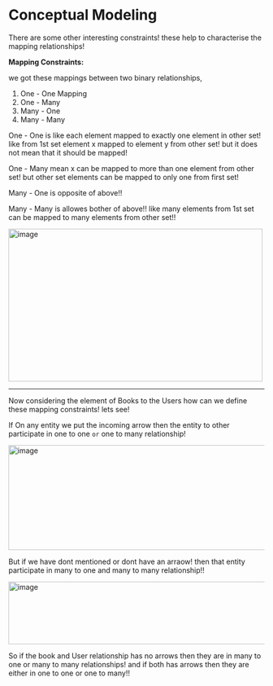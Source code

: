 # Conceptual Modeling

There are some other interesting constraints! these help to characterise the mapping relationships!

**Mapping Constraints:**

we got these mappings between two binary relationships,

1. One - One Mapping
2. One - Many
3. Many - One
4. Many - Many


One - One is like each element mapped to exactly one element in other set! like from 1st set element x mapped to element y from other set! but it does not mean that it should be mapped!

One - Many mean x can be mapped to more than one element from other set! but other set elements can be mapped to only one from first set!

Many - One is opposite of above!! 

Many - Many is allowes bother of above!! like many elements from 1st set can be mapped to many elements from other set!!

<img width="500" height="300" alt="image" src="https://github.com/user-attachments/assets/558c2917-cba5-4a91-b9c7-617291fe20ea" />


<hr>

Now considering the element of Books to the Users how can we define these mapping constraints! lets see!

If On any entity we put the incoming arrow then the entity to other participate in one to one `or` one to many relationship!

<img width="1029" height="206" alt="image" src="https://github.com/user-attachments/assets/f53f6de1-bd8b-4368-ac83-181d5762174a" />

But if we have dont mentioned or dont have an arraow! then that entity participate in many to one and many to many relationship!!

<img width="894" height="123" alt="image" src="https://github.com/user-attachments/assets/3ae37348-2baa-4293-bf93-d28f90a7113d" />

So if the book and User relationship has no arrows then they are in many to one or many to many relationships! and if both has arrows then they are either in one to one or one to many!!

